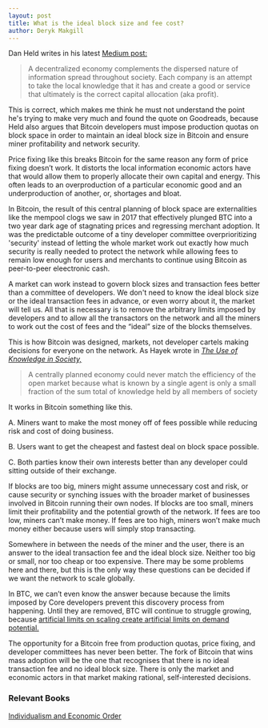 ```yaml
---
layout: post
title: What is the ideal block size and fee cost?
author: Deryk Makgill
---
```


Dan Held writes in his latest [Medium post:](https://medium.com/the-bitcoin-times/information-theory-of-money-36247aebdfe1)

> A decentralized economy complements the dispersed nature of information spread throughout society. Each company is an attempt to take the local knowledge that it has and create a good or service that ultimately is the correct capital allocation (aka profit). 

This is correct, which makes me think he must not understand the point he's trying to make very much and found the quote on Goodreads, because Held also argues that Bitcoin developers must impose production quotas on block space in order to maintain an ideal block size in Bitcoin and ensure miner profitability and network security.

Price fixing like this breaks Bitcoin for the same reason any form of price fixing doesn’t work. It distorts the local information economic actors have that would allow them to properly allocate their own capital and energy. This often leads to an overproduction of a particular economic good and an underproduction of another, or, shortages and bloat.

In Bitcoin, the result of this central planning of block space are externalities like the mempool clogs we saw in 2017 that effectively plunged BTC into a two year dark age of stagnating prices and regressing merchant adoption. It was the predictable outcome of a tiny developer committee overprioritizing 'security' instead of letting the whole market work out exactly how much security is really needed to protect the network while allowing fees to remain low enough for users and merchants to continue using Bitcoin as peer-to-peer eleectronic cash.

A market can work instead to govern block sizes and transaction fees better than a committee of developers. We don't need to know the ideal block size or the ideal transaction fees in advance, or even worry about it, the market will tell us. All that is necessary is to remove the arbitrary limits imposed by developers and to allow all the transactors on the network and all the miners to work out the cost of fees and the “ideal” size of the blocks themselves. 

This is how Bitcoin was designed, markets, not developer cartels making decisions for everyone on the network. As Hayek wrote in *[The Use of Knowledge in Society,](https://amzn.to/2RdUz2v)*

> A centrally planned economy could never match the efficiency of the open market because what is known by a single agent is only a small fraction of the sum total of knowledge held by all members of society

It works in Bitcoin something like this. 

A. Miners want to make the most money off of fees possible while reducing risk and cost of doing business. 

B. Users want to get the cheapest and fastest deal on block space possible. 

C. Both parties know their own interests better than any developer could sitting outside of their exchange. 

If blocks are too big, miners might assume unnecessary cost and risk, or cause security or synching issues with the broader market of businesses involved in Bitcoin running their own nodes. If blocks are too small, miners limit their profitability and the potential growth of the network. If fees are too low, miners can’t make money. If fees are too high, miners won’t make much money either because users will simply stop transacting. 

Somewhere in between the needs of the miner and the user, there is an answer to the ideal transaction fee and the ideal block size. Neither too big or small, nor too cheap or too expensive. There may be some problems here and there, but this is the only way these questions can be decided if we want the network to scale globally.

In BTC, we can’t even know the answer because because the limits imposed by Core developers prevent this discovery process from happening. Until they are removed, BTC will continue to struggle growing, because [artificial limits on scaling create artificial limits on demand potential.](http://breakingsatoshi.com/2020/01/17/btc-price-cap/)

The opportunity for a Bitcoin free from production quotas, price fixing, and developer committees has never been better. The fork of Bitcoin that wins mass adoption will be the one that recognises that there is no ideal transaction fee and no ideal block size. There is only the market and economic actors in that market making rational, self-interested decisions.

### Relevant Books

[Individualism and Economic Order](https://amzn.to/2RdUz2v)

